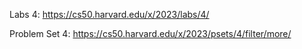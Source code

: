 Labs 4:
https://cs50.harvard.edu/x/2023/labs/4/

Problem Set 4:
https://cs50.harvard.edu/x/2023/psets/4/filter/more/

